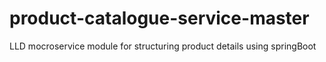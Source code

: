 # product-catalogue-service-master
LLD mocroservice module for structuring product details using springBoot
